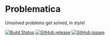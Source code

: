# Problematica
Unsolved problems get solved, in style!

[![Build Status](https://travis-ci.org/TechMaz/Problematica-public.svg?branch=master)](https://travis-ci.org/TechMaz/Problematica-public)
[![GitHub release](https://img.shields.io/github/release/Techmaz/Problematica-public.svg)](https://github.com/TechMaz/Problematica-public/releases)
[![GitHub issues](https://img.shields.io/github/issues/TechMaz/Problematica-public.svg)](https://github.com/TechMaz/Problematica-public/issues)

